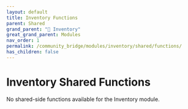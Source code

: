 ```yaml
---
layout: default
title: Inventory Functions
parent: Shared
grand_parent: "🎒 Inventory"
great_grand_parent: Modules
nav_order: 1
permalink: /community_bridge/modules/inventory/shared/functions/
has_children: false
---
```


# Inventory Shared Functions
No shared-side functions available for the Inventory module.
